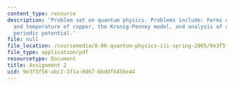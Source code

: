 ```yaml
---
content_type: resource
description: 'Problem set on quantum physics. Problems include: Fermi energy, velocity
  and temperature of copper, the Kronig-Penney model, and analysis of a general one-dimensional
  periodic potential.'
file: null
file_location: /coursemedia/8-06-quantum-physics-iii-spring-2005/9e3f5f56abc13f1a0d676bddf6456e44_ps2.pdf
file_type: application/pdf
resourcetype: Document
title: Assignment 2
uid: 9e3f5f56-abc1-3f1a-0d67-6bddf6456e44
---
```

